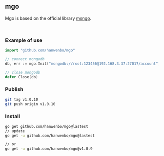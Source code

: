 ## mgo

Mgo is based on the official library [mongo](https://github.com/mongodb/mongo-go-driver).

<br>

### Example of use

```go
import "github.com/hanwenbo/mgo"

// connect mongodb
db, err := mgo.Init("mongodb://root:123456@192.168.3.37:27017/account")

// close mongodb
defer Close(db)
```


### Publish

```bash
git tag v1.0.10
git push origin v1.0.10
```

### Install
```bash
go get github.com/hanwenbo/mgo@lastest
// update
go get -u github.com/hanwenbo/mgo@lastest

// or 
go get -u github.com/hanwenbo/mgo@v1.0.9
```